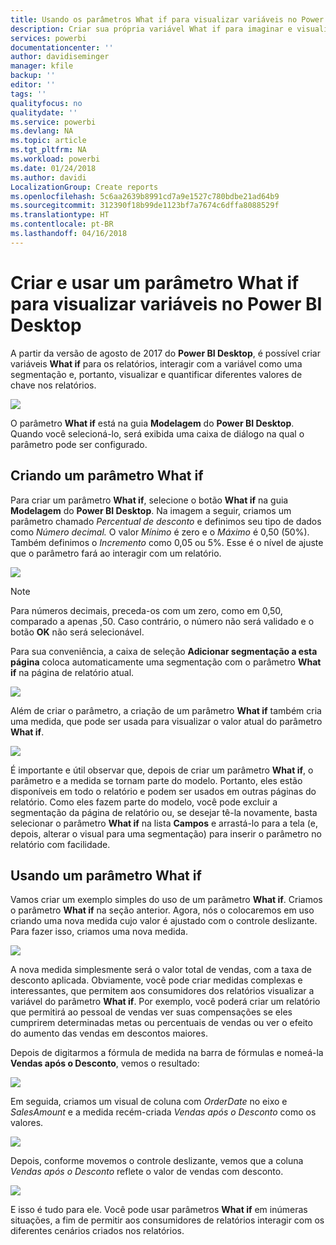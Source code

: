 ```yaml
---
title: Usando os parâmetros What if para visualizar variáveis no Power BI Desktop
description: Criar sua própria variável What if para imaginar e visualizar variáveis nos relatórios do Power BI
services: powerbi
documentationcenter: ''
author: davidiseminger
manager: kfile
backup: ''
editor: ''
tags: ''
qualityfocus: no
qualitydate: ''
ms.service: powerbi
ms.devlang: NA
ms.topic: article
ms.tgt_pltfrm: NA
ms.workload: powerbi
ms.date: 01/24/2018
ms.author: davidi
LocalizationGroup: Create reports
ms.openlocfilehash: 5c6aa2639b8991cd7a9e1527c780bdbe21ad64b9
ms.sourcegitcommit: 312390f18b99de1123bf7a7674c6dffa8088529f
ms.translationtype: HT
ms.contentlocale: pt-BR
ms.lasthandoff: 04/16/2018
---
```

# <a name="create-and-use-a-what-if-parameter-to-visualize-variables-in-power-bi-desktop"></a>Criar e usar um parâmetro What if para visualizar variáveis no Power BI Desktop
A partir da versão de agosto de 2017 do **Power BI Desktop**, é possível criar variáveis **What if** para os relatórios, interagir com a variável como uma segmentação e, portanto, visualizar e quantificar diferentes valores de chave nos relatórios.

![](media/desktop-what-if/what-if_01.png)

O parâmetro **What if** está na guia **Modelagem** do **Power BI Desktop**. Quando você selecioná-lo, será exibida uma caixa de diálogo na qual o parâmetro pode ser configurado.

## <a name="creating-a-what-if-parameter"></a>Criando um parâmetro What if
Para criar um parâmetro **What if**, selecione o botão **What if** na guia **Modelagem** do **Power BI Desktop**. Na imagem a seguir, criamos um parâmetro chamado *Percentual de desconto* e definimos seu tipo de dados como *Número decimal.* O valor *Mínimo* é zero e o *Máximo* é 0,50 (50%). Também definimos o *Incremento* como 0,05 ou 5%. Esse é o nível de ajuste que o parâmetro fará ao interagir com um relatório.

![](media/desktop-what-if/what-if_02.png)

> [!NOTE]
> Para números decimais, preceda-os com um zero, como em 0,50, comparado a apenas ,50. Caso contrário, o número não será validado e o botão **OK** não será selecionável.
> 
> 

Para sua conveniência, a caixa de seleção **Adicionar segmentação a esta página** coloca automaticamente uma segmentação com o parâmetro **What if** na página de relatório atual.

![](media/desktop-what-if/what-if_03.png)

Além de criar o parâmetro, a criação de um parâmetro **What if** também cria uma medida, que pode ser usada para visualizar o valor atual do parâmetro **What if**.

![](media/desktop-what-if/what-if_04.png)

É importante e útil observar que, depois de criar um parâmetro **What if**, o parâmetro e a medida se tornam parte do modelo. Portanto, eles estão disponíveis em todo o relatório e podem ser usados em outras páginas do relatório. Como eles fazem parte do modelo, você pode excluir a segmentação da página de relatório ou, se desejar tê-la novamente, basta selecionar o parâmetro **What if** na lista **Campos** e arrastá-lo para a tela (e, depois, alterar o visual para uma segmentação) para inserir o parâmetro no relatório com facilidade.

## <a name="using-a-what-if-parameter"></a>Usando um parâmetro What if
Vamos criar um exemplo simples do uso de um parâmetro **What if**. Criamos o parâmetro **What if** na seção anterior. Agora, nós o colocaremos em uso criando uma nova medida cujo valor é ajustado com o controle deslizante. Para fazer isso, criamos uma nova medida.

![](media/desktop-what-if/what-if_05.png)

A nova medida simplesmente será o valor total de vendas, com a taxa de desconto aplicada. Obviamente, você pode criar medidas complexas e interessantes, que permitem aos consumidores dos relatórios visualizar a variável do parâmetro **What if**. Por exemplo, você poderá criar um relatório que permitirá ao pessoal de vendas ver suas compensações se eles cumprirem determinadas metas ou percentuais de vendas ou ver o efeito do aumento das vendas em descontos maiores.

Depois de digitarmos a fórmula de medida na barra de fórmulas e nomeá-la **Vendas após o Desconto**, vemos o resultado:

![](media/desktop-what-if/what-if_06.png)

Em seguida, criamos um visual de coluna com *OrderDate* no eixo e *SalesAmount* e a medida recém-criada *Vendas após o Desconto* como os valores.

![](media/desktop-what-if/what-if_07.png)

Depois, conforme movemos o controle deslizante, vemos que a coluna *Vendas após o Desconto* reflete o valor de vendas com desconto.

![](media/desktop-what-if/what-if_08.png)

E isso é tudo para ele. Você pode usar parâmetros **What if** em inúmeras situações, a fim de permitir aos consumidores de relatórios interagir com os diferentes cenários criados nos relatórios.

